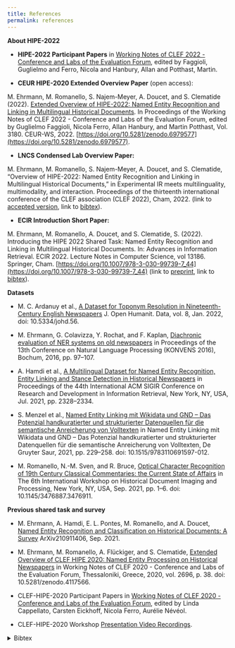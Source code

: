 ```yaml
---
title: References
permalink: references   
---
```


**About HIPE-2022**    

- **HIPE-2022 Participant Papers** in [Working Notes of CLEF 2022 - Conference and Labs of the Evaluation Forum](http://ceur-ws.org/Vol-3180/), edited by Faggioli, Guglielmo and Ferro, Nicola and Hanbury, Allan and Potthast, Martin.

- **CEUR HIPE-2020 Extended Overview Paper** (open access):

M. Ehrmann, M. Romanello, S. Najem-Meyer, A. Doucet, and S. Clematide (2022). [Extended Overview of HIPE-2022: Named Entity Recognition and Linking in Multilingual Historical Documents](http://ceur-ws.org/Vol-3180/paper-83.pdf). In Proceedings of the Working Notes of CLEF 2022 - Conference and Labs of the Evaluation Forum, edited by Guglielmo Faggioli, Nicola Ferro, Allan Hanbury, and Martin Potthast, Vol. 3180. CEUR-WS, 2022. [https://doi.org/10.5281/zenodo.6979577](https://doi.org/10.5281/zenodo.6979577).


- **LNCS Condensed Lab Overview Paper:**

M. Ehrmann, M. Romanello, S. Najem-Meyer, A. Doucet, and S. Clematide, “Overview of HIPE-2022: Named Entity Recognition and Linking in Multilingual Historical Documents,” in Experimental IR meets multilinguality, multimodality, and interaction. Proceedings of the thirteenth international conference of the CLEF association (CLEF 2022), Cham, 2022. (link to [accepted version](https://hipe-eval.github.io/HIPE-2022/assets/pdf/HIPE_2022_LNCS_CondensedLabOverview_accepted_version.pdf), link to [bibtex](https://github.com/hipe-eval/HIPE-2022-eval#references)).

- **ECIR Introduction Short Paper:**


M. Ehrmann, M. Romanello, A. Doucet, and S. Clematide, S. (2022). Introducing the HIPE 2022 Shared Task: Named Entity Recognition and Linking in Multilingual Historical Documents. In: Advances in Information Retrieval. ECIR 2022. Lecture Notes in Computer Science, vol 13186. Springer, Cham. [https://doi.org/10.1007/978-3-030-99739-7_44](https://doi.org/10.1007/978-3-030-99739-7_44) (link to [preprint](https://hipe-eval.github.io/HIPE-2022/assets/pdf/HIPE2022_ECIR_shortpaper_postprint.pdf), link to [bibtex](https://github.com/hipe-eval/HIPE-2022-eval#references)).






**Datasets**

- M. C. Ardanuy et al., [A Dataset for Toponym Resolution in Nineteenth-Century English Newspapers](http://openhumanitiesdata.metajnl.com/articles/10.5334/johd.56/) J. Open Humanit. Data, vol. 8, Jan. 2022, doi: 10.5334/johd.56. 

- M. Ehrmann, G. Colavizza, Y. Rochat, and F. Kaplan, [Diachronic evaluation of NER systems on old newspapers](https://infoscience.epfl.ch/record/221391) in Proceedings of the 13th Conference on Natural Language Processing (KONVENS 2016), Bochum, 2016, pp. 97–107.

- A. Hamdi et al., [A Multilingual Dataset for Named Entity Recognition, Entity Linking and Stance Detection in Historical Newspapers](https://doi.org/10.1145/3404835.3463255) in Proceedings of the 44th International ACM SIGIR Conference on Research and Development in Information Retrieval, New York, NY, USA, Jul. 2021, pp. 2328–2334. 

- S. Menzel et al., [Named Entity Linking mit Wikidata und GND – Das Potenzial handkuratierter und strukturierter Datenquellen für die semantische Anreicherung von Volltexten](https://www.degruyter.com/document/doi/10.1515/9783110691597-012/html) in Named Entity Linking mit Wikidata und GND – Das Potenzial handkuratierter und strukturierter Datenquellen für die semantische Anreicherung von Volltexten, De Gruyter Saur, 2021, pp. 229–258. doi: 10.1515/9783110691597-012.

- M. Romanello, N.-M. Sven, and R. Bruce, [Optical Character Recognition of 19th Century Classical Commentaries: the Current State of Affairs](https://doi.org/10.1145/3476887.3476911) in The 6th International Workshop on Historical Document Imaging and Processing, New York, NY, USA, Sep. 2021, pp. 1–6. doi: 10.1145/3476887.3476911.

**Previous shared task and survey**

-  M. Ehrmann, A. Hamdi, E. L. Pontes, M. Romanello, and A. Doucet, [Named Entity Recognition and Classification on Historical Documents: A Survey](http://arxiv.org/abs/2109.11406) ArXiv210911406, Sep. 2021. 

- M. Ehrmann, M. Romanello, A. Flückiger, and S. Clematide, [Extended Overview of CLEF HIPE 2020: Named Entity Processing on Historical Newspapers](https://infoscience.epfl.ch/record/281054) in Working Notes of CLEF 2020 - Conference and Labs of the Evaluation Forum, Thessaloniki, Greece, 2020, vol. 2696, p. 38. doi: 10.5281/zenodo.4117566. 

- CLEF-HIPE-2020 Participant Papers in [Working Notes of CLEF 2020 - Conference and Labs of the Evaluation Forum](http://ceur-ws.org/Vol-2696/), edited by Linda Cappellato, Carsten Eickhoff, Nicola Ferro, Aurélie Névéol.

- CLEF-HIPE-2020 Workshop [Presentation Video Recordings](https://www.youtube.com/playlist?list=PLB45F159nVx-3bee7G_1jdTfUAtsLD0FU).


<details>
<summary>Bibtex</summary>

```
@proceedings{clef2022_lncs_2022,
  editor    = {Barrón-Cedeño, Alberto and Da San Martino, Giovanni and Degli Esposti, Mirko and Sebastiani, Fabrizio and Macdonald, Craig and Pasi, Gabriella and Hanbury, Allan and Potthast, Martin and Faggioli, Guglielmo and Ferro, Nicola},
  title     = {{Experimental IR Meets Multilinguality, Multimodality, and Interaction. Proceedings of the Thirteenth International Conference of the CLEF Association (CLEF 2022)}},
  series    = {Lecture Notes in Computer Science (LNCS)},
  publisher = {Springer},
  year      = {2022}
}
``` 
</details>


